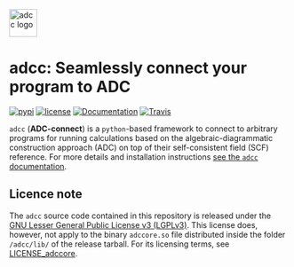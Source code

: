 <img src="https://adc-connect.org/_images/logo.png" alt="adcc logo" height="50px" />

# adcc: Seamlessly connect your program to ADC
[![pypi](https://img.shields.io/pypi/v/adcc)](https://pypi.org/project/adcc)
[![license](https://img.shields.io/github/license/adc-connect/adcc.svg?maxAge=259200)](https://github.com/adc-connect/adcc/blob/master/LICENSE)
[![Documentation](https://img.shields.io/badge/doc-latest-blue.svg)](https://adc-connect.org)
[![Travis](https://travis-ci.org/adc-connect/adcc.svg?branch=master)](https://travis-ci.org/adc-connect/adcc)

`adcc` (**ADC-connect**) is a `python`-based framework to connect to arbitrary programs
for running calculations based on the algebraic-diagrammatic construction
approach (ADC) on top of their self-consistent field (SCF) reference.
For more details and installation instructions
[see the `adcc` documentation](https://adc-connect.org).

## Licence note
The `adcc` source code contained in this repository is released
under the [GNU Lesser General Public License v3 (LGPLv3)](LICENSE).
This license does, however, not apply to the binary
`adccore.so` file distributed inside the folder `/adcc/lib/` of
the release tarball. For its licensing terms,
see [LICENSE_adccore](LICENSE_adccore).
